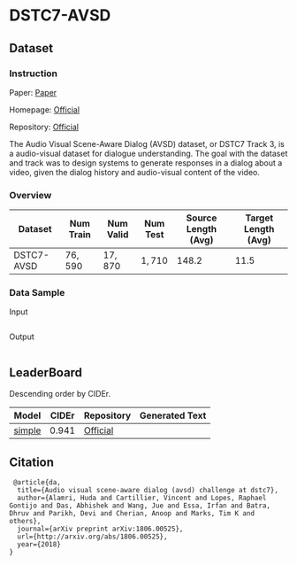 # DSTC7-AVSD

## Dataset

### Instruction

Paper: [Paper](https://arxiv.org/pdf/1806.00525v1.pdf)

Homepage: [Official](http://workshop.colips.org/dstc7/call.html)

Repository: [Official](https://github.com/hudaAlamri/DSTC7-Audio-Visual-Scene-Aware-Dialog-AVSD-Challenge)

The Audio Visual Scene-Aware Dialog (AVSD) dataset, or DSTC7 Track 3, is a audio-visual dataset for dialogue understanding. The goal with the dataset and track was to design systems to generate responses in a dialog about a video, given the dialog history and audio-visual content of the video.

### Overview

| Dataset    | Num Train | Num Valid | Num Test | Source Length (Avg) | Target Length (Avg) |
| ---------- | --------- | --------- | -------- | ------------------- | ------------------- |
| DSTC7-AVSD | $76,590$  | $17,870$  | $1,710$  | $148.2$             | $11.5$              |

### Data Sample

Input

```

```

Output

```

```

## LeaderBoard

Descending order by CIDEr.

| Model                                                        | CIDEr   | Repository                                        | Generated Text |
| ------------------------------------------------------------ | ------- | ------------------------------------------------- | -------------- |
| [simple](https://openaccess.thecvf.com/content_CVPR_2019/papers/Schwartz_A_Simple_Baseline_for_Audio-Visual_Scene-Aware_Dialog_CVPR_2019_paper.pdf) | $0.941$ | [Official](https://github.com/idansc/simple-avsd) |                |

## Citation

```
 @article{da,
  title={Audio visual scene-aware dialog (avsd) challenge at dstc7},
  author={Alamri, Huda and Cartillier, Vincent and Lopes, Raphael Gontijo and Das, Abhishek and Wang, Jue and Essa, Irfan and Batra, Dhruv and Parikh, Devi and Cherian, Anoop and Marks, Tim K and others},
  journal={arXiv preprint arXiv:1806.00525},
  url={http://arxiv.org/abs/1806.00525},
  year={2018}
}
```